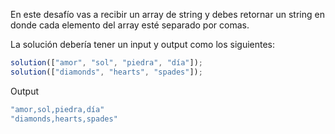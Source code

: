 En este desafío vas a recibir un array de string y debes retornar un string en donde cada elemento del array esté separado por comas.

La solución debería tener un input y output como los siguientes:

```js
solution(["amor", "sol", "piedra", "día"]);
solution(["diamonds", "hearts", "spades"]);
```

Output

```js
"amor,sol,piedra,día"
"diamonds,hearts,spades"
```
